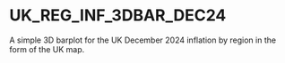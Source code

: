 # UK_REG_INF_3DBAR_DEC24
A simple 3D barplot for the UK December 2024 inflation by region in the form of the UK map. 
